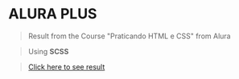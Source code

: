 # ALURA PLUS

> Result from the Course "Praticando HTML e CSS" from Alura

> Using **SCSS**

> [Click here to see result](https://lucianomodest0.github.io/curso_Alura-Plus/)
